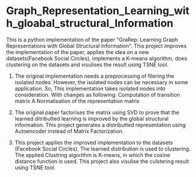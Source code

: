 # Graph_Representation_Learning_with_gloabal_structural_Information
This is a python implementation of the paper "GraRep: Learning Graph Representations with Global Structural Information". 
This project improves the implementation of the paper, applies the idea on a new datasets(Facebook Social Circles),
implements a K-means algorithm, does clustering on the datasets and visulises the result using TSNE tool.

1. The original implementation needs a preprocessing of filering the isolated nodes. However, the isolated nodes can be necessary in some application.
So, This implementation takes isolated nodes into consideration. With changes as following:
Computation of transition matrix A
Normalisation of the representation matrix 

2. The original paper factorises the matrix using SVD to prove that the learned ditributted learning is improved by the global structural information.
This project generates a distributted representation using Autoencoder instead of Matrix Factorization.

3. This project applies the improved implementation to the datasets (Facebook Social Circles). The learned distribution is used to clustering.
The applied Clustring algorithm is K-means, in which the cosine distance function is used. This project also visulise the culstering result using TSNE tool.
